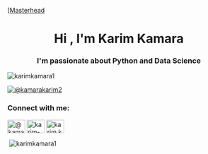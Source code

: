 [[Masterhead]( https://mir-s3-cdn-cf.behance.net/project_modules/disp/475eb095746151.5e9ecde695f7a.gif)
<h1 align="center">Hi , I'm Karim Kamara</h1>
<h3 align="center">I'm passionate about Python and Data Science</h3>
<ing align-"right" alt="Coding" width="400" src="https://com.dribb="https://encrypted-tbn0.gstatic.com/images?q=tbn:ANd9GcRPmm1FCApzBZkF9XglZtezPl0ZxlglAKODiw&s”> 

<p align="left"> <img src="https://komarev.com/ghpvc/?username=karimkamara1&label=Profile%20views&color=0e75b6&style=flat" alt="karimkamara1" /> </p>

<p align="left"> <a href="https://twitter.com/@kamarakarim2" target="blank"><img src="https://img.shields.io/twitter/follow/@kamarakarim2?logo=twitter&style=for-the-badge" alt="@kamarakarim2" /></a> </p>

<h3 align="left">Connect with me:</h3>
<p align="left">
<a href="https://twitter.com/@kamarakarim2" target="blank"><img align="center" src="https://raw.githubusercontent.com/rahuldkjain/github-profile-readme-generator/master/src/images/icons/Social/twitter.svg" alt="@kamarakarim2" height="30" width="40" /></a>
<a href="https://linkedin.com/in/karim-kamara-49b415254" target="blank"><img align="center" src="https://raw.githubusercontent.com/rahuldkjain/github-profile-readme-generator/master/src/images/icons/Social/linked-in-alt.svg" alt="karim-kamara-49b415254" height="30" width="40" /></a>
<a href="https://fb.com/karim.kamara.3532" target="blank"><img align="center" src="https://raw.githubusercontent.com/rahuldkjain/github-profile-readme-generator/master/src/images/icons/Social/facebook.svg" alt="karim.kamara.3532" height="30" width="40" /></a>
</p>

<p>&nbsp;<img align="center" src="https://github-readme-stats.vercel.app/api?username=karimkamara1&show_icons=true&locale=en" alt="karimkamara1" /></p>
